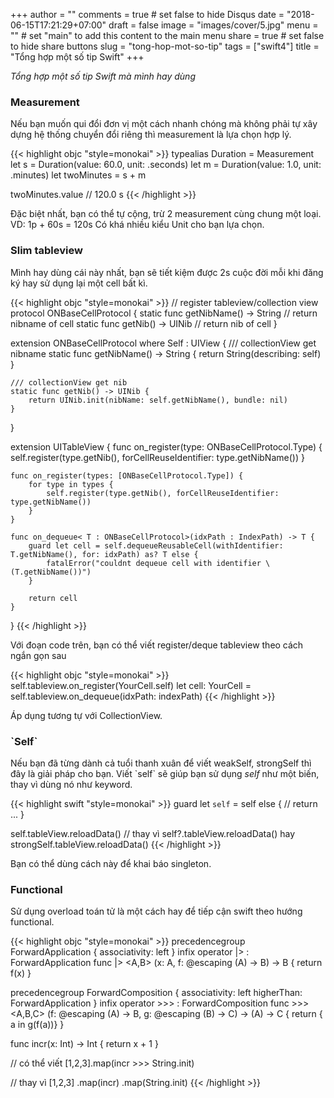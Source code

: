 +++
author = ""
comments = true	# set false to hide Disqus
date = "2018-06-15T17:21:29+07:00"
draft = false
image = "images/cover/5.jpg"
menu = ""		# set "main" to add this content to the main menu
share = true	# set false to hide share buttons
slug = "tong-hop-mot-so-tip"
tags = ["swift4"]
title = "Tổng hợp một số tip Swift"
+++

*Tổng hợp một số tip Swift mà mình hay dùng*

### Measurement

Nếu bạn muốn qui đổi đơn vị một cách nhanh chóng mà không phải tự xây dựng hệ thống chuyển đổi riêng thì measurement là lựa chọn hợp lý.


{{< highlight objc "style=monokai" >}}
typealias Duration = Measurement<UnitDuration>
let s = Duration(value: 60.0, unit: .seconds)
let m = Duration(value: 1.0, unit: .minutes)
let twoMinutes = s + m

twoMinutes.value // 120.0 s
{{< /highlight >}}

Đặc biệt nhất, bạn có thể tự cộng, trừ 2 measurement cùng chung một loại. VD: 1p + 60s = 120s
Có khá nhiều kiểu Unit cho bạn lựa chọn.

### Slim tableview

Mình hay dùng cái này nhất, bạn sẽ tiết kiệm được 2s cuộc đời mỗi khi đăng ký hay sử dụng lại một cell bất kì.

{{< highlight objc "style=monokai" >}}
// register tableview/collection view
protocol ONBaseCellProtocol {
    static func getNibName() -> String // return nibname of cell
    static func getNib() -> UINib // return nib of cell
}

extension ONBaseCellProtocol where Self : UIView {
    /// collectionView get nibname
    static func getNibName() -> String {
        return String(describing: self)
    }
    
    /// collectionView get nib
    static func getNib() -> UINib {
        return UINib.init(nibName: self.getNibName(), bundle: nil)
    }
}

extension UITableView {
    func on_register(type: ONBaseCellProtocol.Type) {
        self.register(type.getNib(), forCellReuseIdentifier: type.getNibName())
    }
    
    func on_register(types: [ONBaseCellProtocol.Type]) {
        for type in types {
            self.register(type.getNib(), forCellReuseIdentifier: type.getNibName())
        }
    }
    
    func on_dequeue< T : ONBaseCellProtocol>(idxPath : IndexPath) -> T {
        guard let cell = self.dequeueReusableCell(withIdentifier: T.getNibName(), for: idxPath) as? T else {
            fatalError("couldnt dequeue cell with identifier \(T.getNibName())")
        }
        
        return cell
    }
}
{{< /highlight >}}

Với đoạn code trên, bạn có thể viết register/deque tableview theo cách ngắn gọn sau

{{< highlight objc "style=monokai" >}}
self.tableview.on_register(YourCell.self)
let cell: YourCell = self.tableview.on_dequeue(idxPath: indexPath)
{{< /highlight >}}

Áp dụng tương tự với CollectionView.

### \`Self\`

Nếu bạn đã từng dành cả tuổi thanh xuân để viết weakSelf, strongSelf thì đây là giải pháp cho bạn.
Viết \`self\` sẽ giúp bạn sử dụng *self* như một biến, thay vì dùng nó như keyword.

{{< highlight swift "style=monokai" >}}
guard let `self` = self else {
    // return ...
}

self.tableView.reloadData() // thay vì self?.tableView.reloadData() hay strongSelf.tableView.reloadData()
{{< /highlight >}}

Bạn có thể dùng cách này để khai báo singleton.

### Functional

Sử dụng overload toán tử là một cách hay để tiếp cận swift theo hướng functional.

{{< highlight objc "style=monokai" >}}
precedencegroup ForwardApplication {
    associativity: left
}
infix operator |> : ForwardApplication
func |> <A,B> (x: A, f: @escaping (A) -> B) -> B {
    return f(x)
}


precedencegroup ForwardComposition {
    associativity: left
    higherThan: ForwardApplication
}
infix operator >>> : ForwardComposition
func >>> <A,B,C> (f: @escaping (A) -> B, g: @escaping (B) -> C) -> (A) -> C {
    return { a in g(f(a))}
}

func incr(x: Int) -> Int {
    return x + 1
}

// có thể viết
[1,2,3].map(incr >>> String.init)

// thay vì
[1,2,3]
    .map(incr)
    .map(String.init)
{{< /highlight >}}

